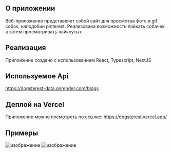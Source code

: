 ## О приложении

Веб-приложение представляет собой сайт для просмотра фото и gif собак, наподобии pinterest.
Реализована возможность лайкать собачек, а затем просматривать лайкнутых

## Реализация

Приложение создано с использованием React, Typescript, NextJS

## Используемое Api
https://dogsterest-data.onrender.com/blogs

## Деплой на Vercel

Приложение можно посмотреть по ссылке:
https://dogsterest.vercel.app/

## Примеры

![изображение](https://github.com/user-attachments/assets/d7406386-a69b-4a97-9f68-e53c86acf6b9)
![изображение](https://github.com/user-attachments/assets/252230e7-6b8e-4098-91dd-cf4cfe2722b0)
